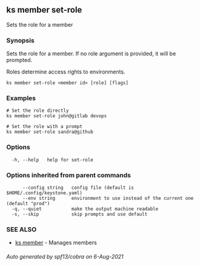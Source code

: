 ## ks member set-role

Sets the role for a member

### Synopsis

Sets the role for a member.
If no role argument is provided, it will be prompted.

Roles determine access rights to environments.

```
ks member set-role <member id> [role] [flags]
```

### Examples

```
# Set the role directly
ks member set-role john@gitlab devops

# Set the role with a prompt
ks member set-role sandra@github
```

### Options

```
  -h, --help   help for set-role
```

### Options inherited from parent commands

```
      --config string   config file (default is $HOME/.config/keystone.yaml)
      --env string      environment to use instead of the current one (default "prod")
  -q, --quiet           make the output machine readable
  -s, --skip            skip prompts and use default
```

### SEE ALSO

* [ks member](ks_member.md)	 - Manages members

###### Auto generated by spf13/cobra on 6-Aug-2021
